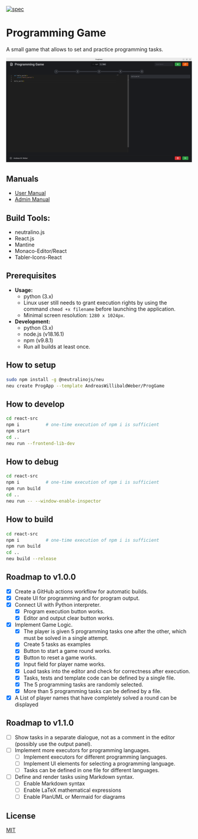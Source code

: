 [![spec](https://github.com/AndreasWillibaldWeber/ProgGame/actions/workflows/main.yml/badge.svg)](https://github.com/AndreasWillibaldWeber/ProgGame/actions/workflows/main.yml)

# Programming Game
A small game that allows to set and practice programming tasks.

![ProgGame on Linux](media/Screenshot_Full_Screen_Dark.png)

## Manuals
* [User Manual](manuals/User_Manual-Programming_Game.pdf)
* [Admin Manual](manuals/Admin_Manual-Programming_Game.pdf)

## Build Tools:
* neutralino.js
* React.js
* Mantine
* Monaco-Editor/React
* Tabler-Icons-React

## Prerequisites

* **Usage:**
  * python (3.x)
  * Linux user still needs to grant execution rights by using the command ```chmod +x filename``` before launching the application.
  * Minimal screen resolution: ```1280 x 1024px```.
* **Development:**
  * python (3.x)
  * node.js (v18.16.1)
  * npm (v9.8.1)
  * Run all builds at least once.

## How to setup

```bash
sudo npm install -g @neutralinojs/neu
neu create ProgApp --template AndreasWillibaldWeber/ProgGame
```

## How to develop
```bash
cd react-src
npm i          # one-time execution of npm i is sufficient
npm start
cd ..
neu run --frontend-lib-dev
```

## How to debug
```bash
cd react-src
npm i          # one-time execution of npm i is sufficient
npm run build
cd ..
neu run -- --window-enable-inspector
```

## How to build
```bash
cd react-src
npm i          # one-time execution of npm i is sufficient
npm run build
cd ..
neu build --release
```

## Roadmap to v1.0.0
* [X] Create a GitHub actions workflow for automatic builds.
* [X] Create UI for programming and for program output.
* [X] Connect UI with Python interpreter.
  * [X] Program execution button works.
  * [X] Editor and output clear button works.
* [X] Implement Game Logic.
  * [X] The player is given 5 programming tasks one after the other, which must be solved in a single attempt.
  * [X] Create 5 tasks as examples
  * [X] Button to start a game round works.
  * [X] Button to reset a game works.
  * [X] Input field for player name works.
  * [X] Load tasks into the editor and check for correctness after execution.
  * [X] Tasks, tests and template code can be defined by a single file.
  * [X] The 5 programming tasks are randomly selected.
  * [X] More than 5 programming tasks can be defined by a file.
* [X] A List of player names that have completely solved a round can be displayed

## Roadmap to v1.1.0
* [ ] Show tasks in a separate dialogue, not as a comment in the editor (possibly use the output panel).
* [ ] Implement more executors for programming languages.
  * [ ] Implement executors for different programming languages.
  * [ ] Implement UI elements for selecting a programming language.
  * [ ] Tasks can be defined in one file for different languages.
* [ ] Define and render tasks using Markdown syntax.
  * [ ] Enable Markdown syntax
  * [ ] Enable LaTeX mathematical expressions
  * [ ] Enable PlanUML or Mermaid for diagrams

## License

[MIT](LICENSE)
